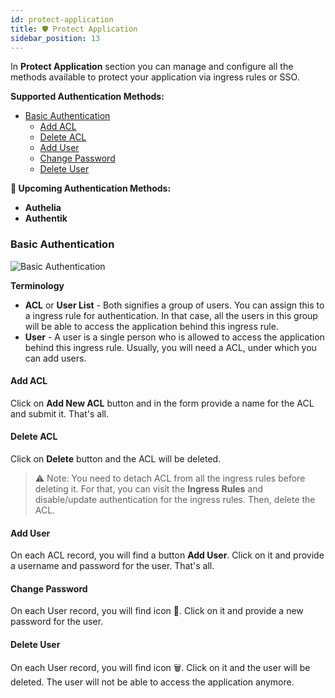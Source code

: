 ```yaml
---
id: protect-application
title: 🛡️ Protect Application
sidebar_position: 13
---
```


In **Protect Application** section you can manage and configure all the methods available to protect your application via ingress rules or SSO.

**Supported Authentication Methods:**
- [Basic Authentication](#basic-authentication)
  - [Add ACL](#add-acl)
  - [Delete ACL](#delete-acl)
  - [Add User](#add-user)
  - [Change Password](#change-password)
  - [Delete User](#delete-user)

**🚧 Upcoming Authentication Methods:**
- **Authelia**
- **Authentik**

### Basic Authentication

![Basic Authentication](/assets/2.1.x/protect-application-basic-auth.png)

**Terminology**

- **ACL** or **User List** - Both signifies a group of users. You can assign this to a ingress rule for authentication. In that case, all the users in this group will be able to access the application behind this ingress rule.
- **User** - A user is a single person who is allowed to access the application behind this ingress rule. Usually, you will need a ACL, under which you can add users.

#### Add ACL

Click on **Add New ACL** button and in the form provide a name for the ACL and submit it. That's all.

#### Delete ACL

Click on **Delete** button and the ACL will be deleted.

> ⚠️ Note: You need to detach ACL from all the ingress rules before deleting it. For that, you can visit the **Ingress Rules** and disable/update authentication for the ingress rules. Then, delete the ACL.

#### Add User

On each ACL record, you will find a button **Add User**. Click on it and provide a username and password for the user. That's all.

#### Change Password

On each User record, you will find icon 🔑. Click on it and provide a new password for the user.

#### Delete User

On each User record, you will find icon 🗑️. Click on it and the user will be deleted. The user will not be able to access the application anymore.